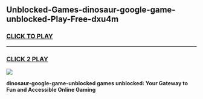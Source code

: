 
## Unblocked-Games-dinosaur-google-game-unblocked-Play-Free-dxu4m
<h3>
<a href="https://premium76.site?title=dinosaur-google-game-unblocked&ref=18A1">CLICK TO PLAY</a></h3>
<hr>

<h3>
<a href="https://premium76.site?title=dinosaur-google-game-unblocked&ref=18A1">CLICK 2 PLAY</a>
  
</h3>

<a href="https://premium76.site?title=dinosaur-google-game-unblocked&ref=18A1"><img src="https://clearcache.store/games.png"></a>


**dinosaur-google-game-unblocked games unblocked: Your Gateway to Fun and Accessible Online Gaming**

